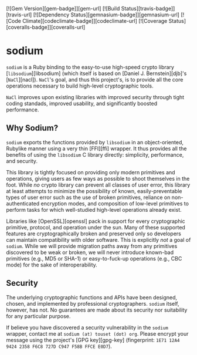 
[![Gem Version][gem-badge]][gem-url]
[![Build Status][travis-badge]][travis-url]
[![Dependency Status][gemnasium-badge]][gemnasium-url]
[![Code Climate][codeclimate-badge]][codeclimate-url]
[![Coverage Status][coveralls-badge]][coveralls-url]

sodium
======

`sodium` is a Ruby binding to the easy-to-use high-speed crypto library [`libsodium`][libsodium] (which itself is based on [Daniel J. Bernstein][djb]'s [`NaCl`][nacl]). `NaCl`'s goal, and thus this project's, is to provide all the core operations necessary to build high-level cryptographic tools.

`NaCl` improves upon existing libraries with improved security through tight coding standads, improved usability, and significantly boosted performance.

Why Sodium?
-----------

`sodium` exports the functions provided by `libsodium` in an object-oriented, Rubylike manner using a very thin [FFI][ffi] wrapper. It thus provides all the benefits of using the `libsodium` C library directly: simplicity, performance, and security.

This library is tightly focused on providing only modern primitives and operations, giving users as few ways as possible to shoot themselves in the foot. While *no* crypto library can prevent all classes of user error, this library at least attempts to minimize the possibility of known, easily-preventable types of user error such as the use of broken primitives, reliance on non-authenticated encryption modes, and composition of low-level primitives to perform tasks for which well-studied high-level operations already exist.

Libraries like [OpenSSL][openssl] pack in support for every cryptographic primitive, protocol, and operation under the sun. Many of these supported features are cryptographically broken and preserved only so developers can maintain compatibility with older software. This is explicitly *not* a goal of `sodium`. While we will provide migration paths away from any primitives discovered to be weak or broken, we will never introduce known-bad primitives (e.g., MD5 or SHA-1) or easy-to-fuck-up operations (e.g., CBC mode) for the sake of interoperability.

Security
--------

The underlying cryptographic functions and APIs have been designed, chosen, and implemented by professional cryptographers. `sodium` itself, however, has not. No guarantees are made about its security nor suitability for any particular purpose.

If believe you have discovered a security vulnerability in the `sodium` wrapper, contact me at `sodium (at) touset (dot) org`. Please encrypt your message using the project's [GPG key][gpg-key] (fingerprint: `1E71 12A4 9424 2358 F6C8 727D C947 F58B FFCE E0D7`).